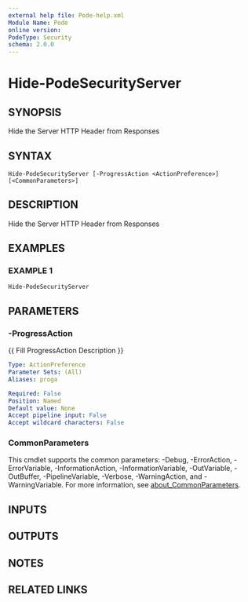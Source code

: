```yaml
---
external help file: Pode-help.xml
Module Name: Pode
online version:
PodeType: Security
schema: 2.0.0
---
```


# Hide-PodeSecurityServer

## SYNOPSIS
Hide the Server HTTP Header from Responses

## SYNTAX

```
Hide-PodeSecurityServer [-ProgressAction <ActionPreference>] [<CommonParameters>]
```

## DESCRIPTION
Hide the Server HTTP Header from Responses

## EXAMPLES

### EXAMPLE 1
```
Hide-PodeSecurityServer
```

## PARAMETERS

### -ProgressAction
{{ Fill ProgressAction Description }}

```yaml
Type: ActionPreference
Parameter Sets: (All)
Aliases: proga

Required: False
Position: Named
Default value: None
Accept pipeline input: False
Accept wildcard characters: False
```

### CommonParameters
This cmdlet supports the common parameters: -Debug, -ErrorAction, -ErrorVariable, -InformationAction, -InformationVariable, -OutVariable, -OutBuffer, -PipelineVariable, -Verbose, -WarningAction, and -WarningVariable. For more information, see [about_CommonParameters](http://go.microsoft.com/fwlink/?LinkID=113216).

## INPUTS

## OUTPUTS

## NOTES

## RELATED LINKS
